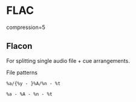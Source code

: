 FLAC
====



compression=5





Flacon
------

For splitting single audio file + cue arrangements.


File patterns

	%a/{%y - }%A/%n - %t

	%a - %A - %n - %t

